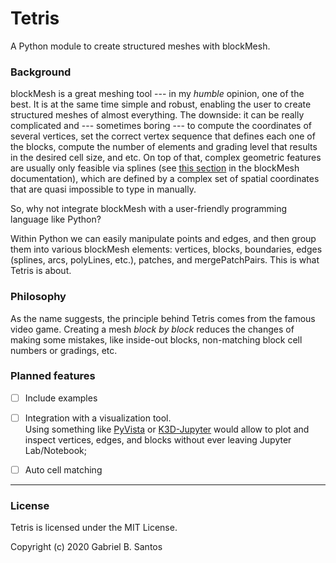 # Tetris

A Python module to create structured meshes with blockMesh.

### Background

blockMesh is a great meshing tool --- in my _humble_ opinion, one of the best.
It is at the same time simple and robust, enabling the user to create
structured meshes of almost everything. The downside: it can be really
complicated and --- sometimes boring --- to compute the coordinates of several
vertices, set the correct vertex sequence that defines each one of the blocks,
compute the number of elements and grading level that results in the desired
cell size, and etc. On top of that, complex geometric features are usually only
feasible via splines (see [this section][tableedges] in the blockMesh
documentation), which are defined by a complex set of spatial coordinates that
are quasi impossible to type in manually.

So, why not integrate blockMesh with a user-friendly programming language like
Python?

Within Python we can easily manipulate points and edges, and then group them
into various blockMesh elements: vertices, blocks, boundaries, edges (splines,
arcs, polyLines, etc.), patches, and mergePatchPairs. This is what Tetris is
about.

### Philosophy

As the name suggests, the principle behind Tetris comes from the famous video
game. Creating a mesh _block by block_ reduces the changes of making some
mistakes, like inside-out blocks, non-matching block cell numbers or gradings,
etc.

### Planned features

* [ ] Include examples

* [ ] Integration with a visualization tool.<br>
  Using something like [PyVista][pyvista] or [K3D-Jupyter][k3djupyter] would
  allow to plot and inspect vertices, edges, and blocks without ever leaving
  Jupyter Lab/Notebook;

* [ ] Auto cell matching

---

### License

Tetris is licensed under the MIT License.

Copyright (c) 2020 Gabriel B. Santos


[blockmesh]: https://cfd.direct/openfoam/user-guide/blockMesh/
[tableedges]: https://cfd.direct/openfoam/user-guide/v8-blockMesh/#x26-1880112
[m4]: https://www.gnu.org/software/m4/m4.html
[numpy]: https://numpy.org
[pyvista]: https://pyvista.org
[k3djupyter]: https://github.com/K3D-tools/K3D-jupyter
